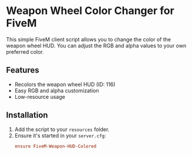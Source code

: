 # Weapon Wheel Color Changer for FiveM

This simple FiveM client script allows you to change the color of the weapon wheel HUD. You can adjust the RGB and alpha values to your own preferred color.

## Features

- Recolors the weapon wheel HUD (ID: 116)
- Easy RGB and alpha customization
- Low-resource usage

## Installation

1. Add the script to your `resources` folder.
2. Ensure it's started in your `server.cfg`:
   ```cfg
   ensure FiveM-Weapon-HUD-Colored
